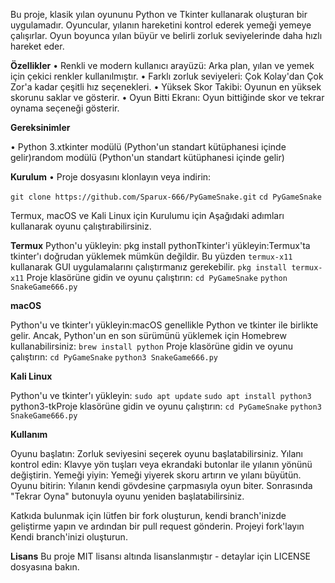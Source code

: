 Bu proje, klasik yılan oyununu Python ve Tkinter kullanarak oluşturan bir uygulamadır. Oyuncular, yılanın hareketini kontrol ederek yemeği yemeye çalışırlar. Oyun boyunca yılan büyür ve belirli zorluk seviyelerinde daha hızlı hareket eder.

**Özellikler**
• Renkli ve modern kullanıcı arayüzü: Arka plan, yılan ve yemek için çekici renkler kullanılmıştır.
• Farklı zorluk seviyeleri: Çok Kolay'dan Çok Zor'a kadar çeşitli hız seçenekleri.
• Yüksek Skor Takibi: Oyunun en yüksek skorunu saklar ve gösterir.
• Oyun Bitti Ekranı: Oyun bittiğinde skor ve tekrar oynama seçeneği gösterir.

**Gereksinimler**

• Python 3.xtkinter modülü (Python'un standart kütüphanesi içinde gelir)random modülü (Python'un standart kütüphanesi içinde gelir)

**Kurulum**
• Proje dosyasını klonlayın veya indirin:

`git clone https://github.com/Sparux-666/PyGameSnake.git`
`cd PyGameSnake`

Termux, macOS ve Kali Linux için Kurulumu için Aşağıdaki adımları kullanarak oyunu çalıştırabilirsiniz.

**Termux**
Python'u yükleyin: pkg install pythonTkinter'i yükleyin:Termux'ta tkinter'ı doğrudan yüklemek mümkün değildir. Bu yüzden `termux-x11` kullanarak GUI uygulamalarını çalıştırmanız gerekebilir.
`pkg install termux-x11` Proje klasörüne gidin ve oyunu çalıştırın:
`cd PyGameSnake`
`python SnakeGame666.py`

**macOS**

Python'u ve tkinter'ı yükleyin:macOS genellikle Python ve tkinter ile birlikte gelir. Ancak, Python'un en son sürümünü yüklemek için Homebrew kullanabilirsiniz: 
`brew install python` Proje klasörüne gidin ve oyunu çalıştırın: `cd PyGameSnake`
`python3 SnakeGame666.py`

**Kali Linux**

Python'u ve tkinter'ı yükleyin:
`sudo apt update`
`sudo apt install python3` python3-tkProje klasörüne gidin ve oyunu çalıştırın: `cd PyGameSnake`
`python3 SnakeGame666.py`

**Kullanım**

Oyunu başlatın: Zorluk seviyesini seçerek oyunu başlatabilirsiniz.
Yılanı kontrol edin: Klavye yön tuşları veya ekrandaki butonlar ile yılanın yönünü değiştirin.
Yemeği yiyin: Yemeği yiyerek skoru artırın ve yılanı büyütün.
Oyunu bitirin: Yılanın kendi gövdesine çarpmasıyla oyun biter. 
Sonrasında "Tekrar Oyna" butonuyla oyunu yeniden başlatabilirsiniz.

Katkıda bulunmak için lütfen bir fork oluşturun, kendi branch'inizde geliştirme yapın ve ardından bir pull request gönderin. Projeyi fork'layın Kendi branch'inizi oluşturun.

**Lisans**
Bu proje MIT lisansı altında lisanslanmıştır - detaylar için LICENSE dosyasına bakın.
